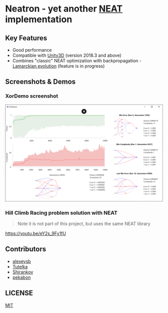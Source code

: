 # Neatron - yet another [NEAT](https://en.wikipedia.org/wiki/Neuroevolution_of_augmenting_topologies) implementation

## Key Features

* Good performance
* Compatible with [Unity3D](https://unity.com/) (version 2018.3 and above)
* Combines "classic" NEAT optimization with backpropagation - [Lamarckian evolution](https://en.wikipedia.org/wiki/Lamarckism) (feature is in progress) 

## Screenshots & Demos

### XorDemo screenshot

[![XorDemo screenshot](Images/XorDemo.png?raw=true "XorDemo screenshot")](https://www.youtube.com/watch?v=G-yjV7KaWog)

### Hill Climb Racing problem solution with NEAT

> Note it is not part of this project, but uses the same NEAT library

https://youtu.be/eY2s_9Fy1fU

## Contributors

* [alexeysb](https://github.com/alexeysb)
* [Tutelka](https://github.com/Tutelka)
* [Shirankov](https://github.com/Shirankov)
* [pekabon](https://github.com/pekabon) 

## LICENSE

[MIT](LICENSE)
